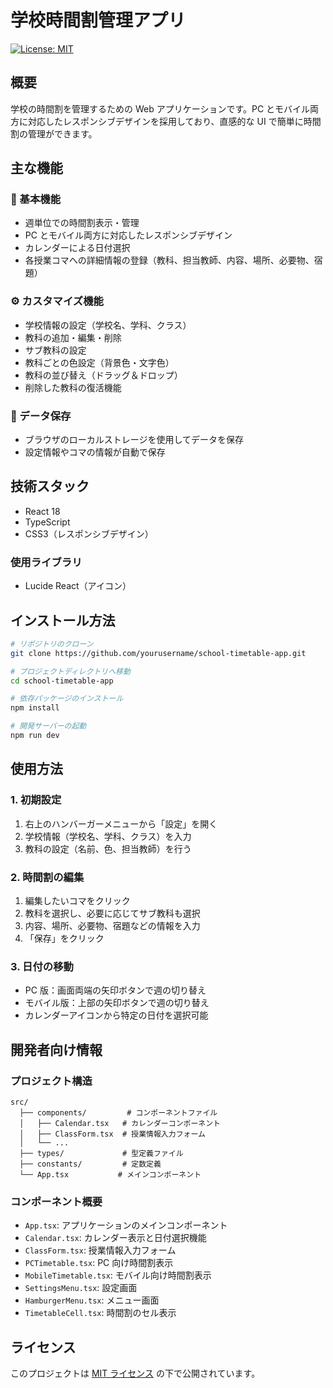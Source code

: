 # 学校時間割管理アプリ

[![License: MIT](https://img.shields.io/badge/License-MIT-yellow.svg)](https://opensource.org/licenses/MIT)

## 概要

学校の時間割を管理するための Web アプリケーションです。PC とモバイル両方に対応したレスポンシブデザインを採用しており、直感的な UI で簡単に時間割の管理ができます。

## 主な機能

### 🎯 基本機能

- 週単位での時間割表示・管理
- PC とモバイル両方に対応したレスポンシブデザイン
- カレンダーによる日付選択
- 各授業コマへの詳細情報の登録（教科、担当教師、内容、場所、必要物、宿題）

### ⚙️ カスタマイズ機能

- 学校情報の設定（学校名、学科、クラス）
- 教科の追加・編集・削除
- サブ教科の設定
- 教科ごとの色設定（背景色・文字色）
- 教科の並び替え（ドラッグ＆ドロップ）
- 削除した教科の復活機能

### 💾 データ保存

- ブラウザのローカルストレージを使用してデータを保存
- 設定情報やコマの情報が自動で保存

## 技術スタック

- React 18
- TypeScript
- CSS3（レスポンシブデザイン）

### 使用ライブラリ

- Lucide React（アイコン）

## インストール方法

```bash
# リポジトリのクローン
git clone https://github.com/yourusername/school-timetable-app.git

# プロジェクトディレクトリへ移動
cd school-timetable-app

# 依存パッケージのインストール
npm install

# 開発サーバーの起動
npm run dev
```

## 使用方法

### 1. 初期設定

1. 右上のハンバーガーメニューから「設定」を開く
2. 学校情報（学校名、学科、クラス）を入力
3. 教科の設定（名前、色、担当教師）を行う

### 2. 時間割の編集

1. 編集したいコマをクリック
2. 教科を選択し、必要に応じてサブ教科も選択
3. 内容、場所、必要物、宿題などの情報を入力
4. 「保存」をクリック

### 3. 日付の移動

- PC 版：画面両端の矢印ボタンで週の切り替え
- モバイル版：上部の矢印ボタンで週の切り替え
- カレンダーアイコンから特定の日付を選択可能

## 開発者向け情報

### プロジェクト構造

```
src/
  ├── components/         # コンポーネントファイル
  │   ├── Calendar.tsx   # カレンダーコンポーネント
  │   ├── ClassForm.tsx  # 授業情報入力フォーム
  │   └── ...
  ├── types/             # 型定義ファイル
  ├── constants/         # 定数定義
  └── App.tsx           # メインコンポーネント
```

### コンポーネント概要

- `App.tsx`: アプリケーションのメインコンポーネント
- `Calendar.tsx`: カレンダー表示と日付選択機能
- `ClassForm.tsx`: 授業情報入力フォーム
- `PCTimetable.tsx`: PC 向け時間割表示
- `MobileTimetable.tsx`: モバイル向け時間割表示
- `SettingsMenu.tsx`: 設定画面
- `HamburgerMenu.tsx`: メニュー画面
- `TimetableCell.tsx`: 時間割のセル表示

## ライセンス

このプロジェクトは [MIT ライセンス](LICENSE) の下で公開されています。
